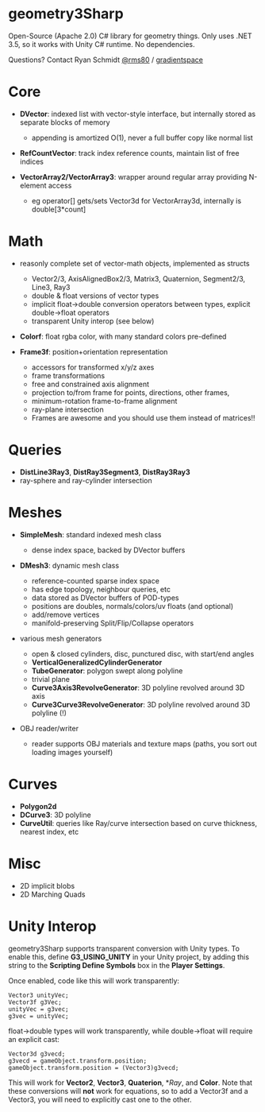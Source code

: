 # geometry3Sharp

Open-Source (Apache 2.0) C# library for geometry things. Only uses .NET 3.5, so it works with Unity C# runtime. No dependencies.

Questions? Contact Ryan Schmidt [@rms80](http://www.twitter.com/rms80) / [gradientspace](http://www.gradientspace.com)


# Core

- **DVector**: indexed list with vector-style interface, but internally stored as separate blocks of memory
    - appending is amortized O(1), never a full buffer copy like normal list

- **RefCountVector**: track index reference counts, maintain list of free indices

- **VectorArray2/VectorArray3**: wrapper around regular array providing N-element access
    - eg operator[] gets/sets Vector3d for VectorArray3d, internally is double[3*count]


# Math

- reasonly complete set of vector-math objects, implemented as structs
    - Vector2/3, AxisAlignedBox2/3, Matrix3, Quaternion, Segment2/3, Line3, Ray3
    - double & float versions of vector types
    - implicit float->double conversion operators between types, explicit double->float operators
    - transparent Unity interop (see below)

- **Colorf**: float rgba color, with many standard colors pre-defined

- **Frame3f**: position+orientation representation
    - accessors for transformed x/y/z axes 
    - frame transformations
    - free and constrained axis alignment
    - projection to/from frame for points, directions, other frames, 
    - minimum-rotation frame-to-frame alignment
    - ray-plane intersection
    - Frames are awesome and you should use them instead of matrices!!


# Queries

- **DistLine3Ray3**, **DistRay3Segment3**, **DistRay3Ray3**
- ray-sphere and ray-cylinder intersection


# Meshes

- **SimpleMesh**: standard indexed mesh class
    - dense index space, backed by DVector buffers

- **DMesh3**: dynamic mesh class
    - reference-counted sparse index space
    - has edge topology, neighbour queries, etc
    - data stored as DVector buffers of POD-types
    - positions are doubles, normals/colors/uv floats  (and optional)
    - add/remove vertices
    - manifold-preserving Split/Flip/Collapse operators

- various mesh generators
    - open & closed cylinders, disc, punctured disc, with start/end angles
    - **VerticalGeneralizedCylinderGenerator**
    - **TubeGenerator**: polygon swept along polyline
    - trivial plane
    - **Curve3Axis3RevolveGenerator**: 3D polyline revolved around 3D axis
    - **Curve3Curve3RevolveGenerator**: 3D polyline revolved around 3D polyline (!)
    
- OBJ reader/writer 
    - reader supports OBJ materials and texture maps (paths, you sort out loading images yourself)


# Curves

- **Polygon2d** 
- **DCurve3**: 3D polyline
- **CurveUtil**: queries like Ray/curve intersection based on curve thickness, nearest index, etc


# Misc

- 2D implicit blobs
- 2D Marching Quads




# Unity Interop

geometry3Sharp supports transparent conversion with Unity types.
To enable this, define **G3_USING_UNITY** in your Unity project, by adding this
string to the **Scripting Define Symbols** box in the **Player Settings**.  

Once enabled, code like this will work transparently:

~~~~
Vector3 unityVec;
Vector3f g3Vec;
unityVec = g3vec;
g3vec = unityVec;
~~~~

float->double types will work transparently, while double->float will require an explicit cast:

~~~~
Vector3d g3vecd;
g3vecd = gameObject.transform.position;
gameObject.transform.position = (Vector3)g3vecd;
~~~~

This will work for **Vector2**, **Vector3**, **Quaterion**, **Ray*, and **Color**.
Note that these conversions will **not** work for equations, so to add a Vector3f and a Vector3, you
will need to explicitly cast one to the other.

